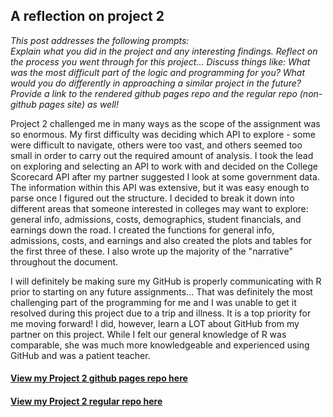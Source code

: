 ## A reflection on project 2

*This post addresses the following prompts:*  
*Explain what you did in the project and any interesting findings. Reflect on the process you went through for this project... Discuss things like: What was the most difficult part of the logic and programming for you? What would you do differently in approaching a similar project in the future? Provide a link to the rendered github pages repo and the regular repo (non-github pages site) as well!*  

Project 2 challenged me in many ways as the scope of the assignment was so enormous. My first difficulty was deciding which API to explore - some were difficult to navigate, others were too vast, and others seemed too small in order to carry out the required amount of analysis. I took the lead on exploring and selecting an API to work with and decided on the College Scorecard API after my partner suggested I look at some government data. The information within this API was extensive, but it was easy enough to parse once I figured out the structure. I decided to break it down into different areas that someone interested in colleges may want to explore: general info, admissions, costs, demographics, student financials, and earnings down the road. I created the functions for general info, admissions, costs, and earnings and also created the plots and tables for the first three of these. I also wrote up the majority of the "narrative" throughout the document.  

I will definitely be making sure my GitHub is properly communicating with R prior to starting on any future assignments... That was definitely the most challenging part of the programming for me and I was unable to get it resolved during this project due to a trip and illness. It is a top priority for me moving forward! I did, however, learn a LOT about GitHub from my partner on this project. While I felt our general knowledge of R was comparable, she was much more knowledgeable and experienced using GitHub and was a patient teacher.  

#### [View my Project 2 github pages repo here](https://rhencher.github.io/ST558-Project2/)
#### [View my Project 2 regular repo here](https://github.com/rhencher/ST558-Project2)

